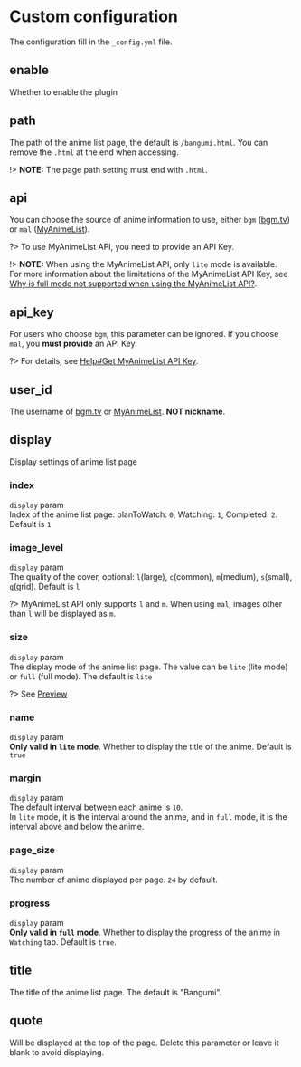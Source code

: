 # Custom configuration <!-- {docsify-ignore} -->

The configuration fill in the `_config.yml` file.  

## enable

Whether to enable the plugin  

## path

The path of the anime list page, the default is `/bangumi.html`. You can remove the `.html` at the end when accessing.  

!> **NOTE:** The page path setting must end with `.html`.  

## api

You can choose the source of anime information to use, either `bgm` ([bgm.tv](https://bgm.tv/)) or `mal` ([MyAnimeList](https://myanimelist.net/)).  

?> To use MyAnimeList API, you need to provide an API Key.  

!> **NOTE:** When using the MyAnimeList API, only `lite` mode is available.  
For more information about the limitations of the MyAnimeList API Key, see [Why is full mode not supported when using the MyAnimeList API?](/en/faq?id=why-is-full-mode-not-supported-when-using-the-myanimelist-api).

## api_key

For users who choose `bgm`, this parameter can be ignored. If you choose `mal`, you **must provide** an API Key.  

?> For details, see [Help#Get MyAnimeList API Key](/en/help?id=get-myanimelist-api-key).    

## user_id

The username of [bgm.tv](https://bgm.tv/) or [MyAnimeList](https://myanimelist.net/). **NOT nickname**.  

## display

Display settings of anime list page

### index

`display` param  
Index of the anime list page. planToWatch: `0`, Watching: `1`, Completed: `2`. Default is `1`  

### image_level

`display` param  
The quality of the cover, optional: `l`(large), `c`(common), `m`(medium), `s`(small), `g`(grid). Default is `l`  

?> MyAnimeList API only supports `l` and `m`. When using `mal`, images other than `l` will be displayed as `m`.  

### size

`display` param  
The display mode of the anime list page. The value can be `lite` (lite mode) or `full` (full mode). The default is `lite`  

?> See [Preview](/en/?id=preview)

### name

`display` param  
**Only valid in `lite` mode**. Whether to display the title of the anime. Default is `true`  

### margin

`display` param  
The default interval between each anime is `10`.    
In `lite` mode, it is the interval around the anime, and in `full` mode, it is the interval above and below the anime.  

### page_size

`display` param  
The number of anime displayed per page. `24` by default.

### progress

`display` param  
**Only valid in `full` mode**. Whether to display the progress of the anime in `Watching` tab. Default is `true`.  

## title

The title of the anime list page. The default is "Bangumi".

## quote

Will be displayed at the top of the page. Delete this parameter or leave it blank to avoid displaying.  